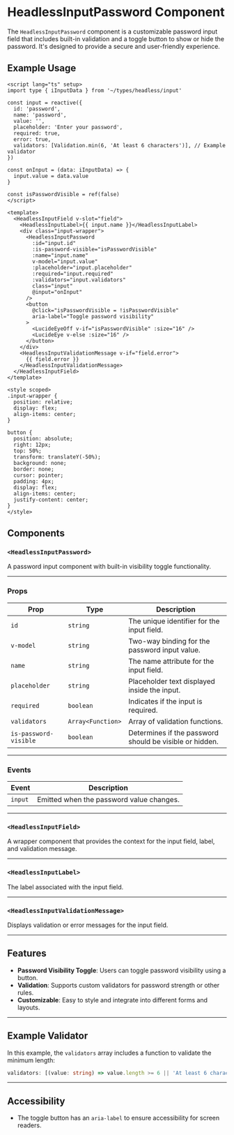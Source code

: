 # HeadlessInputPassword Component

The `HeadlessInputPassword` component is a customizable password input field that includes built-in validation and a toggle button to show or hide the password. It's designed to provide a secure and user-friendly experience.

## Example Usage

```vue
<script lang="ts" setup>
import type { iInputData } from '~/types/headless/input'

const input = reactive({
  id: 'password',
  name: 'password',
  value: '',
  placeholder: 'Enter your password',
  required: true,
  error: true,
  validators: [Validation.min(6, 'At least 6 characters')], // Example validator
})

const onInput = (data: iInputData) => {
  input.value = data.value
}

const isPasswordVisible = ref(false)
</script>

<template>
  <HeadlessInputField v-slot="field">
    <HeadlessInputLabel>{{ input.name }}</HeadlessInputLabel>
    <div class="input-wrapper">
      <HeadlessInputPassword
        :id="input.id"
        :is-password-visible="isPasswordVisible"
        :name="input.name"
        v-model="input.value"
        :placeholder="input.placeholder"
        :required="input.required"
        :validators="input.validators"
        class="input"
        @input="onInput"
      />
      <button
        @click="isPasswordVisible = !isPasswordVisible"
        aria-label="Toggle password visibility"
      >
        <LucideEyeOff v-if="isPasswordVisible" :size="16" />
        <LucideEye v-else :size="16" />
      </button>
    </div>
    <HeadlessInputValidationMessage v-if="field.error">
      {{ field.error }}
    </HeadlessInputValidationMessage>
  </HeadlessInputField>
</template>

<style scoped>
.input-wrapper {
  position: relative;
  display: flex;
  align-items: center;
}

button {
  position: absolute;
  right: 12px;
  top: 50%;
  transform: translateY(-50%);
  background: none;
  border: none;
  cursor: pointer;
  padding: 4px;
  display: flex;
  align-items: center;
  justify-content: center;
}
</style>
```

## Components

### `<HeadlessInputPassword>`

A password input component with built-in visibility toggle functionality.

---

### Props

| Prop                  | Type              | Description                                             |
| --------------------- | ----------------- | ------------------------------------------------------- |
| `id`                  | `string`          | The unique identifier for the input field.              |
| `v-model`             | `string`          | Two-way binding for the password input value.           |
| `name`                | `string`          | The name attribute for the input field.                 |
| `placeholder`         | `string`          | Placeholder text displayed inside the input.            |
| `required`            | `boolean`         | Indicates if the input is required.                     |
| `validators`          | `Array<Function>` | Array of validation functions.                          |
| `is-password-visible` | `boolean`         | Determines if the password should be visible or hidden. |

---

### Events

| Event   | Description                              |
| ------- | ---------------------------------------- |
| `input` | Emitted when the password value changes. |

---

### `<HeadlessInputField>`

A wrapper component that provides the context for the input field, label, and validation message.

---

### `<HeadlessInputLabel>`

The label associated with the input field.

---

### `<HeadlessInputValidationMessage>`

Displays validation or error messages for the input field.

---

## Features

- **Password Visibility Toggle**: Users can toggle password visibility using a button.
- **Validation**: Supports custom validators for password strength or other rules.
- **Customizable**: Easy to style and integrate into different forms and layouts.

---

## Example Validator

In this example, the `validators` array includes a function to validate the minimum length:

```ts
validators: [(value: string) => value.length >= 6 || 'At least 6 characters']
```

---

## Accessibility

- The toggle button has an `aria-label` to ensure accessibility for screen readers.
